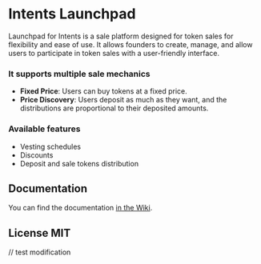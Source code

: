 # Intents Launchpad

Launchpad for Intents is a sale platform designed for token sales for flexibility and ease of use. It allows founders
to create, manage, and allow users to participate in token sales with a user-friendly interface.

### It supports multiple sale mechanics

- **Fixed Price**: Users can buy tokens at a fixed price.
- **Price Discovery**: Users deposit as much as they want, and the distributions are proportional to their deposited
  amounts.

### Available features

- Vesting schedules
- Discounts
- Deposit and sale tokens distribution

## Documentation

You can find the documentation [in the Wiki](https://github.com/aurora-is-near/aurora-launchpad-contracts/wiki).

## License MIT
// test modification
